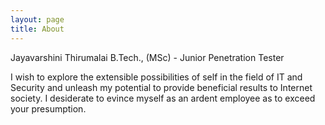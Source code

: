 ```yaml
---
layout: page
title: About
---
```


Jayavarshini Thirumalai B.Tech., (MSc)
            - Junior Penetration Tester


I wish to explore the extensible possibilities of self in the field of IT and Security and unleash my potential to provide beneficial results to Internet society. I desiderate to evince myself as an ardent employee as to exceed your presumption.
